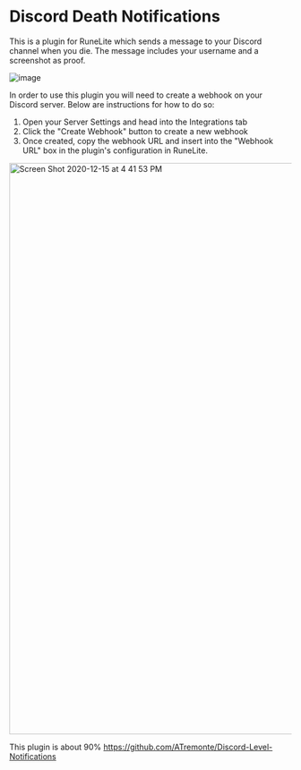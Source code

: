 # Discord Death Notifications
This is a plugin for RuneLite which sends a message to your Discord channel when you die. The message includes your username and a screenshot as proof.

![image](https://user-images.githubusercontent.com/5000401/136670335-c852af31-11ba-4bcc-8371-47239764b53a.png)

In order to use this plugin you will need to create a webhook on your Discord server. Below are instructions for how to do so:
1. Open your Server Settings and head into the Integrations tab
2. Click the "Create Webhook" button to create a new webhook
3. Once created, copy the webhook URL and insert into the "Webhook URL" box in the plugin's configuration in RuneLite. 



<img width="1021" alt="Screen Shot 2020-12-15 at 4 41 53 PM" src="https://user-images.githubusercontent.com/13265450/109745517-9b42ef80-7b99-11eb-82f9-63f8ea590e8c.png">

This plugin is about 90% https://github.com/ATremonte/Discord-Level-Notifications
